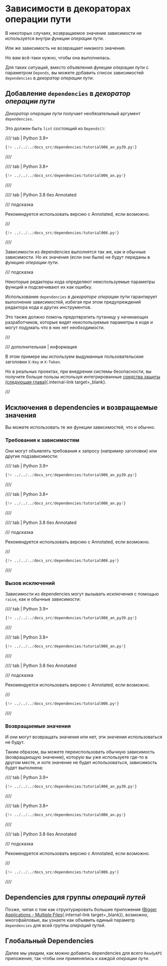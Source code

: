 # Зависимости в декораторах операции пути

В некоторых случаях, возвращаемое значение зависимости не используется внутри *функции операции пути*.

Или же зависимость не возвращает никакого значения.

Но вам всё-таки нужно, чтобы она выполнилась.

Для таких ситуаций, вместо объявления *функции операции пути* с параметром `Depends`, вы можете добавить список зависимостей `dependencies` в *декоратор операции пути*.

## Добавление `dependencies` в *декоратор операции пути*

*Декоратор операции пути* получает необязательный аргумент `dependencies`.

Это должен быть `list` состоящий из `Depends()`:

//// tab | Python 3.9+

```Python hl_lines="19"
{!> ../../../docs_src/dependencies/tutorial006_an_py39.py!}
```

////

//// tab | Python 3.8+

```Python hl_lines="18"
{!> ../../../docs_src/dependencies/tutorial006_an.py!}
```

////

//// tab | Python 3.8 без Annotated

/// подсказка

Рекомендуется использовать версию с Annotated, если возможно.

///

```Python hl_lines="17"
{!> ../../../docs_src/dependencies/tutorial006.py!}
```

////

Зависимости из dependencies выполнятся так же, как и обычные зависимости. Но их значения (если они были) не будут переданы в *функцию операции пути*.

/// подсказка

Некоторые редакторы кода определяют неиспользуемые параметры функций и подсвечивают их как ошибку.

Использование `dependencies` в *декораторе операции пути* гарантирует выполнение зависимостей, избегая при этом предупреждений редактора кода и других инструментов.

Это также должно помочь предотвратить путаницу у начинающих разработчиков, которые видят неиспользуемые параметры в коде и могут подумать что в них нет необходимости.

///

/// дополнительная | информация

В этом примере мы используем выдуманные пользовательские заголовки `X-Key` и `X-Token`.

Но в реальных проектах, при внедрении системы безопасности, вы получите больше пользы используя интегрированные [средства защиты (следующая глава)](../security/index.md){.internal-link target=_blank}.

///

## Исключения в dependencies и возвращаемые значения

Вы можете использовать те же *функции* зависимостей, что и обычно.

### Требования к зависимостям

Они могут объявлять требования к запросу (например заголовки) или другие подзависимости:

//// tab | Python 3.9+

```Python hl_lines="8  13"
{!> ../../../docs_src/dependencies/tutorial006_an_py39.py!}
```

////

//// tab | Python 3.8+

```Python hl_lines="7  12"
{!> ../../../docs_src/dependencies/tutorial006_an.py!}
```

////

//// tab | Python 3.8 без Annotated

/// подсказка

Рекомендуется использовать версию с Annotated, если возможно.

///

```Python hl_lines="6  11"
{!> ../../../docs_src/dependencies/tutorial006.py!}
```

////

### Вызов исключений

Зависимости из dependencies могут вызывать исключения с помощью `raise`, как и обычные зависимости:

//// tab | Python 3.9+

```Python hl_lines="10  15"
{!> ../../../docs_src/dependencies/tutorial006_an_py39.py!}
```

////

//// tab | Python 3.8+

```Python hl_lines="9  14"
{!> ../../../docs_src/dependencies/tutorial006_an.py!}
```

////

//// tab | Python 3.8 без Annotated

/// подсказка

Рекомендуется использовать версию с Annotated, если возможно.

///

```Python hl_lines="8  13"
{!> ../../../docs_src/dependencies/tutorial006.py!}
```

////

### Возвращаемые значения

И они могут возвращать значения или нет, эти значения использоваться не будут.

Таким образом, вы можете переиспользовать обычную зависимость (возвращающую значение), которую вы уже используете где-то в другом месте, и хотя значение не будет использоваться, зависимость будет выполнена:

//// tab | Python 3.9+

```Python hl_lines="11  16"
{!> ../../../docs_src/dependencies/tutorial006_an_py39.py!}
```

////

//// tab | Python 3.8+

```Python hl_lines="10  15"
{!> ../../../docs_src/dependencies/tutorial006_an.py!}
```

////

//// tab | Python 3.8 без Annotated

/// подсказка

Рекомендуется использовать версию с Annotated, если возможно.

///

```Python hl_lines="9  14"
{!> ../../../docs_src/dependencies/tutorial006.py!}
```

////

## Dependencies для группы *операций путей*

Позже, читая о том как структурировать большие приложения ([Bigger Applications - Multiple Files](../../tutorial/bigger-applications.md){.internal-link target=_blank}), возможно, многофайловые, вы узнаете как объявить единый параметр `dependencies` для всей группы *операций путей*.

## Глобальный Dependencies

Далее мы увидим, как можно добавить dependencies для всего `ReadyAPI` приложения, так чтобы они применялись к каждой *операции пути*.
